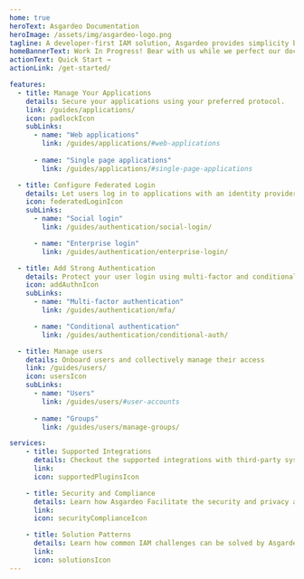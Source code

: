 ```yaml
---
home: true
heroText: Asgardeo Documentation
heroImage: /assets/img/asgardeo-logo.png
tagline: A developer-first IAM solution, Asgardeo provides simplicity by integrating easily to any application, supporting even the unique and complex requirements.
homeBannerText: Work In Progress! Bear with us while we perfect our documentation for you.
actionText: Quick Start →
actionLink: /get-started/

features:
  - title: Manage Your Applications
    details: Secure your applications using your preferred protocol.
    link: /guides/applications/
    icon: padlockIcon
    subLinks:
      - name: "Web applications"
        link: /guides/applications/#web-applications
          
      - name: "Single page applications"
        link: /guides/applications/#single-page-applications

  - title: Configure Federated Login
    details: Let users log in to applications with an identity provider of their choice.
    icon: federatedLoginIcon
    subLinks:
      - name: "Social login"
        link: /guides/authentication/social-login/

      - name: "Enterprise login"
        link: /guides/authentication/enterprise-login/

  - title: Add Strong Authentication
    details: Protect your user login using multi-factor and conditional authentication.
    icon: addAuthnIcon
    subLinks:
      - name: "Multi-factor authentication"
        link: /guides/authentication/mfa/

      - name: "Conditional authentication"
        link: /guides/authentication/conditional-auth/

  - title: Manage users
    details: Onboard users and collectively manage their access
    link: /guides/users/
    icon: usersIcon
    subLinks:
      - name: "Users"
        link: /guides/users/#user-accounts
      
      - name: "Groups"
        link: /guides/users/manage-groups/

services:
    - title: Supported Integrations
      details: Checkout the supported integrations with third-party systems to customize your identity flows.
      link:
      icon: supportedPluginsIcon

    - title: Security and Compliance
      details: Learn how Asgardeo Facilitate the security and privacy aspects of consumer identity and access management (CIAM).
      link:
      icon: securityComplianceIcon

    - title: Solution Patterns 
      details: Learn how common IAM challenges can be solved by Asgardeo and how you can meet your identity management needs.
      link:
      icon: solutionsIcon
---
```


